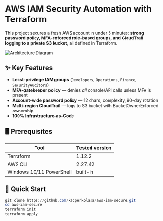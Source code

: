 # AWS IAM Security Automation with Terraform

This project secures a fresh AWS account in under 5 minutes: **strong password policy, MFA-enforced role-based groups, and CloudTrail logging to a private S3 bucket**, all defined in Terraform.

![Architecture Diagram](docs/architecture.png)

## ✨ Key Features
- **Least-privilege IAM groups** (`Developers`, `Operations`, `Finance`, `SecurityAuditors`)
- **MFA-gatekeeper policy** — denies *all* console/API calls unless MFA is present
- **Account-wide password policy** — 12 chars, complexity, 90-day rotation
- **Multi-region CloudTrail** — logs to S3 bucket with BucketOwnerEnforced ownership
- **100% Infrastructure-as-Code**

## 🖥️ Prerequisites
| Tool | Tested version |
|------|----------------|
| Terraform | 1.12.2 |
| AWS CLI | 2.27.42 |
| Windows 10/11 PowerShell | built-in |

## 🚀 Quick Start
```powershell
git clone https://github.com/kacperkolasa/aws-iam-secure.git
cd aws-iam-secure
terraform init
terraform apply
```